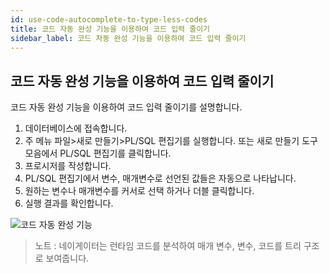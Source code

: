 ```yaml
---
id: use-code-autocomplete-to-type-less-codes
title: 코드 자동 완성 기능을 이용하여 코드 입력 줄이기
sidebar_label: 코드 자동 완성 기능을 이용하여 코드 입력 줄이기
---
```


## 코드 자동 완성 기능을 이용하여 코드 입력 줄이기

코드 자동 완성 기능을 이용하여 코드 입력 줄이기를 설명합니다.

1. 데이터베이스에 접속합니다.
2. 주 메뉴 파일>새로 만들기>PL/SQL 편집기를 실행합니다. 또는 새로 만들기 도구 모음에서 PL/SQL 편집기를 클릭합니다.
3. 프로시저를 작성합니다.
4. PL/SQL 편집기에서 변수, 매개변수로 선언된 값들은 자동으로 나타납니다.
5. 원하는 변수나 매개변수를 커서로 선택 하거나 더블 클릭합니다.
6. 실행 결과를 확인합니다.

![코드 자동 완성 기능](https://s3.ap-northeast-2.amazonaws.com/sqlgate-manual-content/B921C3538F4C965F2F1380D1F4696857.jpg)
> 노트 : 네이게이터는 런타임 코드를 분석하여 매개 변수, 변수, 코드를 트리 구조로 보여줍니다.


